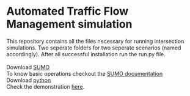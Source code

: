 # Automated Traffic Flow Management simulation
This repository contains all the files necessary for running intersection simulations. Two seperate folders for two seperate scenarios (named accordingly). After all successful installation run the run.py file.<br><br>
Download [SUMO](https://sumo.dlr.de/docs/Downloads.php)<br>
To know basic operations checkout the [SUMO documentation](https://sumo.dlr.de/docs/index.html)<br>
Download [python](https://www.python.org/downloads/)<br>
Check the demonstration [here](https://www.youtube.com/watch?v=am6EPwougH0).
